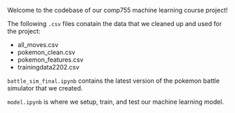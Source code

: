 Welcome to the codebase of our comp755 machine learning course project!

The following `.csv` files conatain the data that we cleaned up and used for the project:
- all_moves.csv
- pokemon_clean.csv
- pokemon_features.csv
- trainingdata2202.csv

`battle_sim_final.ipynb` contains the latest version of the pokemon battle simulator that we created.

`model.ipynb` is where we setup, train, and test our machine learning model.
